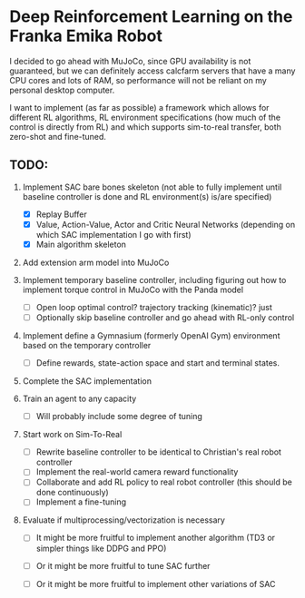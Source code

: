 # Deep Reinforcement Learning on the Franka Emika Robot

I decided to go ahead with MuJoCo, since GPU availability is not guaranteed, but we can definitely access calcfarm servers that have a many CPU cores and lots of RAM, so performance will not be reliant on my personal desktop computer.

I want to implement (as far as possible) a framework which allows for different RL algorithms, RL environment specifications (how much of the control is directly from RL) and which supports sim-to-real transfer, both zero-shot and fine-tuned.

## TODO:

1. Implement SAC bare bones skeleton (not able to fully implement until baseline controller is done and RL environment(s) is/are specified)

    - [x] Replay Buffer
    - [x] Value, Action-Value, Actor and Critic Neural Networks (depending on which SAC implementation I go with first)
    - [x] Main algorithm skeleton

2. Add extension arm model into MuJoCo

3. Implement temporary baseline controller, including figuring out how to implement torque control in MuJoCo with the Panda model

    - [ ] Open loop optimal control? trajectory tracking (kinematic)? just
    - [ ] Optionally skip baseline controller and go ahead with RL-only control

4. Implement define a Gymnasium (formerly OpenAI Gym) environment based on the temporary controller

    - [ ] Define rewards, state-action space and start and terminal states.

5. Complete the SAC implementation

6. Train an agent to any capacity

    - [ ] Will probably include some degree of tuning

7. Start work on Sim-To-Real

    - [ ] Rewrite baseline controller to be identical to Christian's real robot controller
    - [ ] Implement the real-world camera reward functionality
    - [ ] Collaborate and add RL policy to real robot controller (this should be done continuously)
    - [ ] Implement a fine-tuning 

8. Evaluate if multiprocessing/vectorization is necessary

    - [ ] It might be more fruitful to implement another algorithm (TD3 or simpler things like DDPG and PPO)
    - [ ] Or it might be more fruitful to tune SAC further
    - [ ] Or it might be more fruitful to implement other variations of SAC


